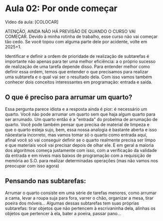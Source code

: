 # Aula 02: Por onde começar

Video da aula: [COLOCAR]

ATENÇÃO, AINDA NÃO HÁ PREVISÃO DE QUANDO O CURSO VAI COMEÇAR. Devido à minha rotinha de trabalho, esse curso não vai começar tão cedo. Se você topou com alguma parte dele por acidente, volte em 2025+1.


Identificar e definir a ordem de prioridade de realização de subtarefas é importante não apenas para ter uma melhor eficiência: a o próprio sucesso de realização de uma tarefa depende disso. Para entender melhor como definir essa ordem, temos que entender o que precisamos para realizar uma subtarefa e o qual vai ser o resultado dela. Com isso vamos também conhecer dois conceitos interessantes em programação: entrada e saída.

## O que é preciso para arrumar um quarto?

Essa pergunta parece idiota e a resposta ainda é pior: é necessário um quarto. Você não pode arrumar um quarto sem que haja algum quarto para ser arrumado. Um quarto então é a "entrada" do probelma de arrumação de quarto. Você pode também pensar que precisa de material de limpeza e que o quarto esteja sujo, bem, essa nossa analogia é bastante aberta e isso nãoestaria incorreto, mas vamos tomar só o quarto como entrada aqui, afinal você só vai conseguir definir se o quarto realmente precisa ser limpo e que materiais você vai precisar depois de olhar ele. E em geral a maioria dos algoritmos começa justamente com isso, com a verificação da validade da entrada e em níveis mais baixos de programação com a requisição de memória ao S.O. para realizar determinadas operações (mas não vamos nos preocupar com isso agora)

## Pensando nas subtarefas:

Arrumar o quarto consiste em uma série de tarefas menores, como arrumar a cama, levar a roupa suja para fora, varrer o chão, organizar a mesa, tirar poeira dos móveis... Algumas dessas subtarefas tem suas próprias subtarefas: tirar objetos que não pertencem à escrivaninha dela, alinhas os objetos que pertencer à ela, bater a poeira, passar pano... 



